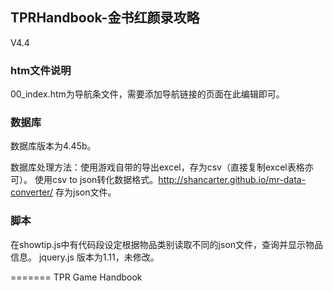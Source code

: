 TPRHandbook-金书红颜录攻略
----
V4.4


### htm文件说明

00_index.htm为导航条文件，需要添加导航链接的页面在此编辑即可。


### 数据库

数据库版本为4.45b。

数据库处理方法：使用游戏自带的导出excel，存为csv（直接复制excel表格亦可）。
使用csv to json转化数据格式。http://shancarter.github.io/mr-data-converter/
存为json文件。



### 脚本   
在showtip.js中有代码段设定根据物品类别读取不同的json文件，查询并显示物品信息。
jquery.js 版本为1.11，未修改。




=======
TPR Game Handbook
